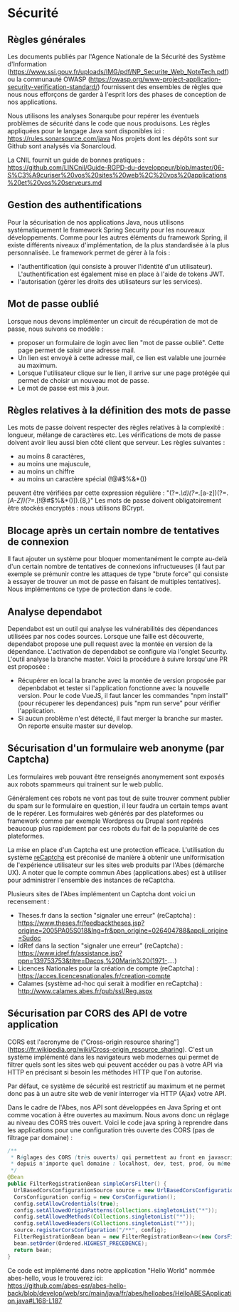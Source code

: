 # Sécurité

## Règles générales

Les documents publiés par l'Agence Nationale de la Sécurité des Système d'Information (https://www.ssi.gouv.fr/uploads/IMG/pdf/NP_Securite_Web_NoteTech.pdf) ou la communauté OWASP (https://owasp.org/www-project-application-security-verification-standard/) fournissent des ensembles de règles que nous nous efforçons de garder à l'esprit lors des phases de conception de nos applications.

Nous utilisons les analyses Sonarqube pour repérer les éventuels problèmes de sécurité dans le code que nous produisons. Les règles appliquées pour le langage Java sont disponibles ici : https://rules.sonarsource.com/java
Nos projets dont les dépôts sont sur Github sont analysés via Sonarcloud.

La CNIL fournit un guide de bonnes pratiques : https://github.com/LINCnil/Guide-RGPD-du-developpeur/blob/master/06-S%C3%A9curiser%20vos%20sites%20web%2C%20vos%20applications%20et%20vos%20serveurs.md

## Gestion des authentifications

Pour la sécurisation de nos applications Java, nous utilisons systématiquement le framework Spring Security pour les nouveaux développements.
Comme pour les autres éléments du framework Spring, il existe différents niveaux d'implémentation, de la plus standardisée à la plus personnalisée.
Le framework permet de gérer à la fois : 

* l'authentification (qui consiste à prouver l'identité d'un utilisateur). L'authentification est également mise en place à l'aide de tokens JWT.
* l'autorisation (gérer les droits des utilisateurs sur les services). 

## Mot de passe oublié

Lorsque nous devons implémenter un circuit de récupération de mot de passe, nous suivons ce modèle : 
* proposer un formulaire de login avec lien "mot de passe oublié". Cette page permet de saisir une adresse mail.
* Un lien est envoyé à cette adresse mail, ce lien est valable une journée au maximum. 
* Lorsque l'utilisateur clique sur le lien, il arrive sur une page protégée qui permet de choisir un nouveau mot de passe.
* Le mot de passe est mis à jour.

## Règles relatives à la définition des mots de passe

Les mots de passe doivent respecter des règles relatives à la complexité : longueur, mélange de caractères etc. Les vérifications de mots de passe doivent avoir lieu aussi bien côté client que serveur.
Les règles suivantes : 
* au moins 8 caractères, 
* au moins une majuscule, 
* au moins un chiffre
* au moins un caractère spécial (!@#$%&*())

peuvent être vérifiées par cette expression régulière : "(?=.*\d)(?=.*[a-z])(?=.*[A-Z])(?=.*[!@#$%&*()]).{8,}"
Les mots de passe doivent obligatoirement être stockés encryptés : nous utilisons BCrypt.

## Blocage après un certain nombre de tentatives de connexion

Il faut ajouter un système pour bloquer momentanément le compte au-delà d'un certain nombre de tentatives de connexions infructueuses (il faut par exemple se prémunir contre les attaques de type "brute force" qui consiste à essayer de trouver un mot de passe en faisant de multiples tentatives). Nous implémentons ce type de protection dans le code.

## Analyse dependabot

Dependabot est un outil qui analyse les vulnérabilités des dépendances utilisées par nos codes sources. Lorsque une faille est découverte, dependabot propose une pull request avec la montée en version de la dépendance. L'activation de dependabot se configure via l'onglet Security. L'outil analyse la branche master. Voici la procédure à suivre lorsqu'une PR est proposée : 

* Récupérer en local la branche avec la montée de version proposée par depenbdabot et tester si l'application fonctionne avec la nouvelle version. Pour le code VueJS, il faut lancer les commandes "npm install" (pour récuperer les dependances) puis "npm run serve" pour vérifier l'application.
* Si aucun problème n'est détecté, il faut merger la branche sur master. On reporte ensuite master sur develop.

## Sécurisation d'un formulaire web anonyme (par Captcha)

Les formulaires web pouvant être renseignés anonymement sont exposés aux robots spammeurs qui trainent sur le web public.

Généralement ces robots ne vont pas tout de suite trouver comment publier du spam sur le formulaire en question, il leur faudra un certain temps avant de le repérer. Les formulaires web générés par des plateformes ou framework comme par exemple Wordpress ou Drupal sont repérés beaucoup plus rapidement par ces robots du fait de la popularité de ces plateformes.

La mise en place d'un Captcha est une protection efficace. L'utilisation du système [reCaptcha](https://www.google.com/recaptcha/about/) est préconisé de manière à obtenir une uniformisation de l'expérience utilisateur sur les sites web produits par l'Abes (démarche UX). A noter que le compte commun Abes (applications.abes) est à utiliser pour administrer l'ensemble des instances de reCaptcha.

Plusieurs sites de l'Abes implémentent un Captcha dont voici un recensement :

- Theses.fr dans la section "signaler une erreur" (reCaptcha) : https://www.theses.fr/feedbacktheses.jsp?origine=2005PA05S018&lng=fr&ppn_origine=026404788&appli_origine=Sudoc
- IdRef dans la section "signaler une erreur" (reCaptcha) : https://www.idref.fr/assistance.jsp?ppn=139753753&titre=Dacos,%20Marin%20(1971-....)
- Licences Nationales pour la création de compte (reCaptcha) : https://acces.licencesnationales.fr/creation-compte
- Calames (système ad-hoc qui serait à modifier en reCaptcha) : http://www.calames.abes.fr/pub/ssl/Reg.aspx

## Sécurisation par CORS des API de votre application

CORS est l'acronyme de ("Cross-origin resource sharing"](https://fr.wikipedia.org/wiki/Cross-origin_resource_sharing). C'est un système implémenté dans les navigateurs web modernes qui permet de filtrer quels sont les sites web qui peuvent accéder ou pas à votre API via HTTP en précisant si besoin les méthodes HTTP que l'on autorise.

Par défaut, ce système de sécurité est restrictif au maximum et ne permet donc pas à un autre site web de venir interroger via HTTP (Ajax) votre API.

Dans le cadre de l'Abes, nos API sont développées en Java Spring et ont comme vocation à être ouvertes au maximum. Nous avons donc un réglage au niveau des CORS très ouvert. Voici le code java spring à reprendre dans les applications pour une configuration très ouverte des CORS (pas de filtrage par domaine) :
```java
/**
 * Réglages des CORS (très ouverts) qui permettent au front en javascript de s'y connecter
 * depuis n'importe quel domaine : localhost, dev, test, prod, ou même depuis d'autres domaines.
 */
@Bean
public FilterRegistrationBean simpleCorsFilter() {
  UrlBasedCorsConfigurationSource source = new UrlBasedCorsConfigurationSource();
  CorsConfiguration config = new CorsConfiguration();
  config.setAllowCredentials(true);
  config.setAllowedOriginPatterns(Collections.singletonList("*"));
  config.setAllowedMethods(Collections.singletonList("*"));
  config.setAllowedHeaders(Collections.singletonList("*"));
  source.registerCorsConfiguration("/**", config);
  FilterRegistrationBean bean = new FilterRegistrationBean<>(new CorsFilter(source));
  bean.setOrder(Ordered.HIGHEST_PRECEDENCE);
  return bean;
}
```

Ce code est implémenté dans notre application "Hello World" nommée abes-hello, vous le trouverez ici:  
https://github.com/abes-esr/abes-hello-back/blob/develop/web/src/main/java/fr/abes/helloabes/HelloABESApplication.java#L168-L187

